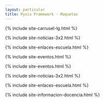 ```yaml
---
layout: particular
title: Pyxis Framework - Maquetas
---
```



<div id='index'>

{% include site-carrusel-lg.html %}

{% include site-noticias-3x2.html %}

{% include site-enlaces-escuela.html %}

{% include site-eventos.html %}

{% include site-eventos.html %}

{% include site-noticias-3x2.html %}

{% include site-enlaces-escuela.html %}

{% include site-informacion-docencia.html %}

</div>

